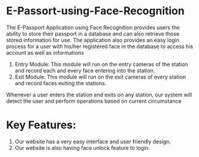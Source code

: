 # E-Passort-using-Face-Recognition
The E-Passport Application using Face Recognition provides users the ability to store their passport in a database and can also retrieve those stored information for use.
The application also provides an easy login process for a user with his/her registered face in the database to access his account as well as informations
1. Entry Module:
This module will run on the entry cameras of the station and record each and every face entering into the station.
2. Exit Module:
This module will run on the exit cameras of every station and record faces exiting the stations.

Whenever a user enters the station and exits on any station, our system will detect the user and perform operations based on current circumstance

# Key Features:
1. Our website has a very easy interface and user friendly design.
2. Our website is also having face unlock feature to login.

